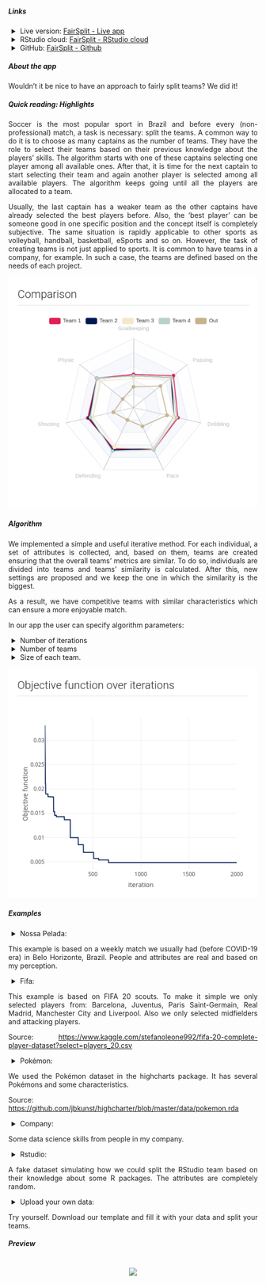 <style type="text/css">
p {
  text-align: justify;
  font-family: -apple-system,BlinkMacSystemFont,"Segoe UI",Roboto,Oxygen-Sans,Ubuntu,Cantarell,"Helvetica Neue",sans-serif;
  font-weight: normal;
  color: rgba(0,0,0,0.87);
}

ul:not(.browser-default)>li {
    list-style-type: disclosure-closed;
}

}
</style>

##### Links

-   Live version: [FairSplit - Live
    app](https://voronoys.shinyapps.io/fairsplit/)
-   RStudio cloud: [FairSplit - RStudio
    cloud](https://rstudio.cloud/project/2544357)
-   GitHub: [FairSplit - Github](https://github.com/voronoys/fairsplit)

##### About the app

Wouldn’t it be nice to have an approach to fairly split teams? We did
it!

##### Quick reading: Highlights

Soccer is the most popular sport in Brazil and before every
(non-professional) match, a task is necessary: split the teams. A common
way to do it is to choose as many captains as the number of teams. They
have the role to select their teams based on their previous knowledge
about the players’ skills. The algorithm starts with one of these
captains selecting one player among all available ones. After that, it
is time for the next captain to start selecting their team and again
another player is selected among all available players. The algorithm
keeps going until all the players are allocated to a team.

Usually, the last captain has a weaker team as the other captains
have already selected the best players before. Also, the ‘best player’
can be someone good in one specific position and the concept itself is
completely subjective. The same situation is rapidly applicable to other
sports as volleyball, handball, basketball, eSports and so on. However,
the task of creating teams is not just applied to sports. It is common
to have teams in a company, for example. In such a case, the teams are
defined based on the needs of each project.

<center>
  <img src="radar.png"></img>
</center>

##### Algorithm

We implemented a simple and useful iterative method. For each
individual, a set of attributes is collected, and, based on them, teams
are created ensuring that the overall teams’ metrics are similar. To do
so, individuals are divided into teams and teams’ similarity is
calculated. After this, new settings are proposed and we keep the one in
which the similarity is the biggest.


As a result, we have competitive teams with similar characteristics
which can ensure a more enjoyable match.


In our app the user can specify algorithm parameters:
- Number of iterations
- Number of teams 
- Size of each team.

<center>
  <img src="f_obj.png"></img>
</center>

##### Examples

- Nossa Pelada:

This example is based on a weekly match we usually had (before COVID-19
era) in Belo Horizonte, Brazil. People and attributes are real and based
on my perception.

- Fifa:

This example is based on FIFA 20 scouts. To make it simple we only
selected players from: Barcelona, Juventus, Paris Saint-Germain, Real
Madrid, Manchester City and Liverpool. Also we only selected midfielders
and attacking players.

Source:
<https://www.kaggle.com/stefanoleone992/fifa-20-complete-player-dataset?select=players_20.csv>

- Pokémon:

We used the Pokémon dataset in the highcharts package. It has several
Pokémons and some characteristics.

Source:
<https://github.com/jbkunst/highcharter/blob/master/data/pokemon.rda>

- Company:

Some data science skills from people in my company.

- Rstudio:

A fake dataset simulating how we could split the RStudio team based on
their knowledge about some R packages. The attributes are completely
random.

- Upload your own data:

Try yourself. Download our template and fill it with your data and split
your teams.

##### Preview

<br>

<center>
<img src="video.gif"></img>
</center>
